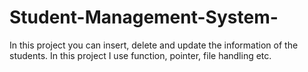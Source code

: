 # Student-Management-System-
In this project you can insert, delete and update the information of the students. In this project I use function, pointer, file handling etc.
